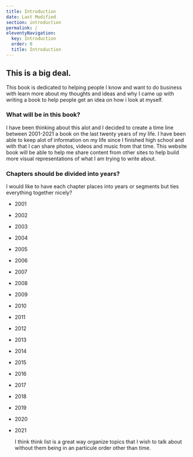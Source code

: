 ```yaml
---
title: Introduction
date: Last Modified
section: introduction
permalink: /
eleventyNavigation:
  key: Introduction
  order: 0
  title: Introduction
---
```


## This is a big deal.

This book is dedicated to helping people I know and want to do business with learn more about my thoughts and ideas and why I came up with writing a book to help people get an idea on how i look at myself.

### What will be in this book?

I have been thinking about this alot and I decided to create a time line between 2001-2021 a book on the last twenty years of my life. I have been able to keep alot of information on my life since I finished high school and with that I can share photos, videos and music from that time. This website book will be able to help me share content from other sites to help build more visual representations of what I am trying to write about. 

### Chapters should be divided into years?
 
I would like to have each chapter places into years or segments but ties everything together nicely?

- 2001
- 2002
- 2003
- 2004
- 2005
- 2006
- 2007
- 2008
- 2009
- 2010
- 2011
- 2012
- 2013
- 2014
- 2015
- 2016
- 2017
- 2018
- 2019
- 2020
- 2021

    I think think list is a great way organize topics that I wish to talk about without them being in an particule order other than time.



